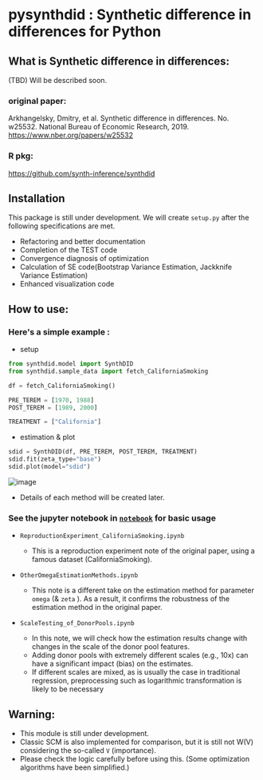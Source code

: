 # pysynthdid : Synthetic difference in differences for Python

## What is Synthetic difference in differences:
(TBD) Will be described soon.

### original paper:
Arkhangelsky, Dmitry, et al. Synthetic difference in differences. No. w25532. National Bureau of Economic Research, 2019. https://www.nber.org/papers/w25532
### R pkg:
https://github.com/synth-inference/synthdid

## Installation
This package is still under development. We will create `setup.py` after the following specifications are met.
  - Refactoring and better documentation
  - Completion of the TEST code
  - Convergence diagnosis of optimization
  - Calculation of SE code(Bootstrap Variance Estimation, Jackknife Variance Estimation)
  - Enhanced visualization code

## How to use:
### Here's a simple example :
- setup
```python
from synthdid.model import SynthDID
from synthdid.sample_data import fetch_CaliforniaSmoking

df = fetch_CaliforniaSmoking()

PRE_TEREM = [1970, 1988]
POST_TEREM = [1989, 2000]

TREATMENT = ["California"]
```
- estimation & plot
```python
sdid = SynthDID(df, PRE_TEREM, POST_TEREM, TREATMENT)
sdid.fit(zeta_type="base")
sdid.plot(model="sdid")
```

![image](https://user-images.githubusercontent.com/16971400/155323335-5f0beca9-b2a7-4a5d-8896-b62778478cd9.png)

- Details of each method will be created later.
### See the jupyter notebook in [`notebook`](https://github.com/MasaAsami/pysynthdid/tree/main/notebook) for basic usage
- `ReproductionExperiment_CaliforniaSmoking.ipynb`
  - This is a reproduction experiment note of the original paper, using a famous dataset (CaliforniaSmoking).

- `OtherOmegaEstimationMethods.ipynb`
  - This note is a different take on the estimation method for parameter `omega` (& `zeta` ). As a result, it confirms the robustness of the estimation method in the original paper.

- `ScaleTesting_of_DonorPools.ipynb`
  - In this note, we will check how the estimation results change with changes in the scale of the donor pool features.
  - Adding donor pools with extremely different scales (e.g., 10x) can have a significant impact (bias) on the estimates. 
  - If different scales are mixed, as is usually the case in traditional regression, preprocessing such as logarithmic transformation is likely to be necessary

## Warning:
- This module is still under development. 
- Classic SCM is also implemented for comparison, but it is still not W(V) considering the so-called `V` (importance).
- Please check the logic carefully before using this. (Some optimization algorithms have been simplified.)

